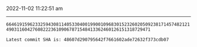 2022-11-02 11:22:51 am

---

`66461915962332594308114053304001990010968301523260205092381714574821214903116042760822236109067871548413362460126151318729471`

`Latest commit SHA is: 48607d290795642f7661602ade72632f373cdb07 `
